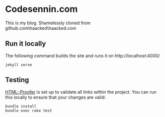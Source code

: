 # Codesennin.com

This is my blog. Shamelessly cloned from github.com\haacked\haacked.com

## Run it locally

The following command builds the site and runs it on http://localhost:4000/

```shell
jekyll serve
```

## Testing

[HTML::Proofer](https://github.com/gjtorikian/html-proofer) is set up to validate all links within the project.  You can run this locally to ensure that your changes are valid:

```shell
bundle install
bundle exec rake test
```